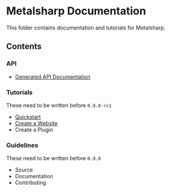 # Metalsharp Documentation

This folder contains documentation and tutorials for Metalsharp.

## Contents

### API

* [Generated API Documentation](https://github.com/IanWold/Metalsharp/blob/master/Metalsharp.Documentation/api.md)

### Tutorials

These need to be written before `0.9.0-rc1`

* [Quickstart](https://github.com/IanWold/Metalsharp/blob/master/Metalsharp.Documentation/quickstart.md)
* [Create a Website](https://github.com/IanWold/Metalsharp/blob/master/Metalsharp.Documentation/tutorial-website.md)
* Create a Plugin

### Guidelines

These need to be written before `0.9.0`

* Source
* Documentation
* Contributing
